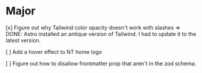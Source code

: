 # Major

[x] Figure out why Tailwind color opacity doesn't work with slashes => DONE: Astro installed an antique version of Tailwind. I had to update it to the latest version.

[ ] Add a hover effect to NT home logo 

[ ] Figure out how to disallow frontmatter prop that aren't in the zod schema.